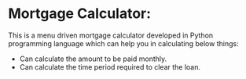 # Mortgage Calculator: 
This is a menu driven mortgage calculator developed in Python programming language which can help you in calculating below things:
-	Can calculate the amount to be paid monthly.
-	Can calculate the time period required to clear the loan.

